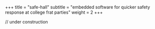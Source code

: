 +++
title = "safe-hall"
subtitle = "embedded software for quicker safety response at college frat parties"
weight = 2
+++

// under construction
